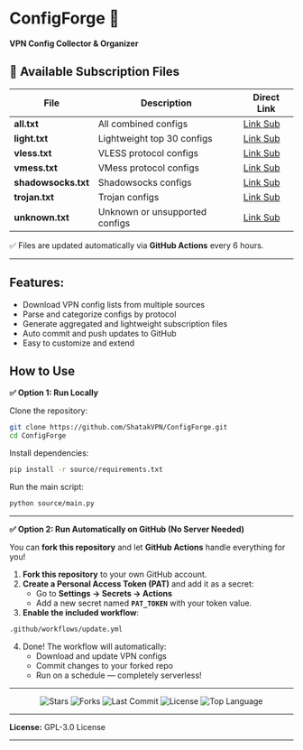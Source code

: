 <h1>ConfigForge 🚀</h1>
<p>
  <b>VPN Config Collector & Organizer</b>
</p>

## 📂 Available Subscription Files

| File            | Description                   | Direct Link                                                                                                          |
| -------------- | ---------------------------- | ------------------------------------------------------------------------------------------------------------------- |
| **all.txt**    | All combined configs         | [Link Sub](https://raw.githubusercontent.com/ShatakVPN/ConfigForge/main/configs/all.txt)                 |
| **light.txt**  | Lightweight top 30 configs   | [Link Sub](https://raw.githubusercontent.com/ShatakVPN/ConfigForge/main/configs/light.txt)             |
| **vless.txt**  | VLESS protocol configs       | [Link Sub](https://raw.githubusercontent.com/ShatakVPN/ConfigForge/main/configs/vless.txt)             |
| **vmess.txt**  | VMess protocol configs       | [Link Sub](https://raw.githubusercontent.com/ShatakVPN/ConfigForge/main/configs/vmess.txt)             |
| **shadowsocks.txt** | Shadowsocks configs        | [Link Sub](https://raw.githubusercontent.com/ShatakVPN/ConfigForge/main/configs/shadowsocks.txt) |
| **trojan.txt** | Trojan configs               | [Link Sub](https://raw.githubusercontent.com/ShatakVPN/ConfigForge/main/configs/trojan.txt)           |
| **unknown.txt**| Unknown or unsupported configs| [Link Sub](https://raw.githubusercontent.com/ShatakVPN/ConfigForge/main/configs/unknown.txt)         |

✅ Files are updated automatically via **GitHub Actions** every 6 hours.

---

## Features:
- Download VPN config lists from multiple sources
- Parse and categorize configs by protocol
- Generate aggregated and lightweight subscription files
- Auto commit and push updates to GitHub
- Easy to customize and extend

## How to Use

**✅ Option 1: Run Locally**

Clone the repository:
```bash
git clone https://github.com/ShatakVPN/ConfigForge.git
cd ConfigForge
```

Install dependencies:
```bash
pip install -r source/requirements.txt
```

Run the main script:
```bash
python source/main.py
```

---

**✅ Option 2: Run Automatically on GitHub (No Server Needed)**

You can **fork this repository** and let **GitHub Actions** handle everything for you!  

1. **Fork this repository** to your own GitHub account.  
2. **Create a Personal Access Token (PAT)** and add it as a secret:  
   - Go to **Settings → Secrets → Actions**  
   - Add a new secret named **`PAT_TOKEN`** with your token value.  
3. **Enable the included workflow**:
```bash
.github/workflows/update.yml
```
4. Done! The workflow will automatically:  
   - Download and update VPN configs  
   - Commit changes to your forked repo  
   - Run on a schedule — completely serverless!  

---

<p align="center">
  <img src="https://img.shields.io/github/stars/ShatakVPN/ConfigForge?style=for-the-badge&color=yellow" alt="Stars" />
  <img src="https://img.shields.io/github/forks/ShatakVPN/ConfigForge?style=for-the-badge&color=blue" alt="Forks" />
  <img src="https://img.shields.io/github/last-commit/ShatakVPN/ConfigForge?style=for-the-badge&color=brightgreen" alt="Last Commit" />
  <img src="https://img.shields.io/github/license/ShatakVPN/ConfigForge?style=for-the-badge&color=orange" alt="License" />
  <img src="https://img.shields.io/github/languages/top/ShatakVPN/ConfigForge?style=for-the-badge&color=purple" alt="Top Language" />
</p>

---

**License:** GPL-3.0 License
</details>

---
